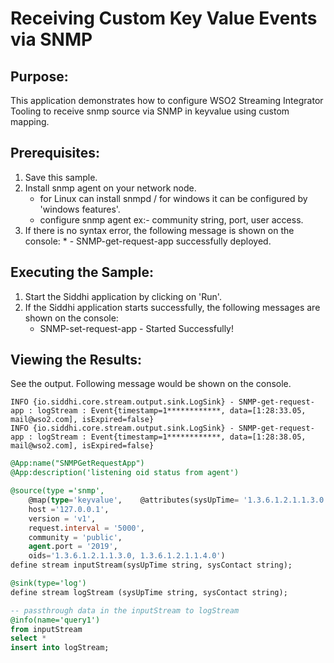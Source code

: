 # Receiving Custom Key Value Events via SNMP

## Purpose:
This application demonstrates how to configure WSO2 Streaming Integrator Tooling to receive snmp source via SNMP in keyvalue using custom mapping.

## Prerequisites:
1. Save this sample.
2. Install snmp agent on your network node.
    * for Linux can install snmpd / for windows it can be configured by 'windows features'.
    * configure snmp agent ex:- community string, port, user access.
3. If there is no syntax error, the following message is shown on the console:
       * - SNMP-get-request-app successfully deployed.

## Executing the Sample:
1. Start the Siddhi application by clicking on 'Run'.
2. If the Siddhi application starts successfully, the following messages are shown on the console:
    * SNMP-set-request-app - Started Successfully!


## Viewing the Results:
See the output. Following message would be shown on the console.
```
INFO {io.siddhi.core.stream.output.sink.LogSink} - SNMP-get-request-app : logStream : Event{timestamp=1************, data=[1:28:33.05, mail@wso2.com], isExpired=false}
INFO {io.siddhi.core.stream.output.sink.LogSink} - SNMP-get-request-app : logStream : Event{timestamp=1************, data=[1:28:38.05, mail@wso2.com], isExpired=false}
```


```sql
@App:name("SNMPGetRequestApp")
@App:description('listening oid status from agent')

@source(type ='snmp',
    @map(type='keyvalue',    @attributes(sysUpTime= '1.3.6.1.2.1.1.3.0', sysContact = '1.3.6.1.2.1.1.4.0') ),
    host ='127.0.0.1',
    version = 'v1',
    request.interval = '5000',
    community = 'public',
    agent.port = '2019',
    oids='1.3.6.1.2.1.1.3.0, 1.3.6.1.2.1.1.4.0')
define stream inputStream(sysUpTime string, sysContact string);

@sink(type='log')
define stream logStream (sysUpTime string, sysContact string);

-- passthrough data in the inputStream to logStream
@info(name='query1')
from inputStream
select *
insert into logStream;
```